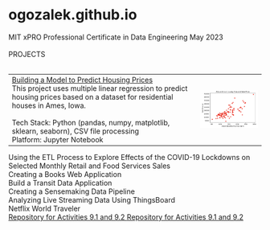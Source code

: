 # ogozalek.github.io
MIT xPRO Professional Certificate in Data Engineering May 2023<br>
<br>
PROJECTS<br>
<br>
<table>
  <tr>
    <td><a href="https://github.com/ogozalek/Predict_Housing_Prices">Building a Model to Predict Housing Prices </a><br>
    This project uses multiple linear regression to predict housing prices based on a dataset for residential houses in Ames, Iowa.<br>
    <br>
    Tech Stack: Python (pandas, numpy, matplotlib, sklearn, seaborn), CSV file processing<br>
    Platform: Jupyter Notebook</td>
    <td><img src="https://github.com/ogozalek/Predict_Housing_Prices/blob/main/scatterplot1.png" width='300'/></td>
  </tr>
</table>
Using the ETL Process to Explore Effects of the COVID-19 Lockdowns on Selected Monthly Retail and Food Services Sales<br>
Creating a Books Web Application<br>
Build a Transit Data Application<br>
Creating a Sensemaking Data Pipeline<br>
Analyzing Live Streaming Data Using ThingsBoard<br>
Netflix World Traveler<br>
<a href="https://github.com/ogozalek/PCDE-Activity-9.1">Repository for Activities 9.1 and 9.2 </a>
<a href="https://github.com/ogozalek/PCDE-Activity-9.1">Repository for Activities 9.1 and 9.2 </a>
